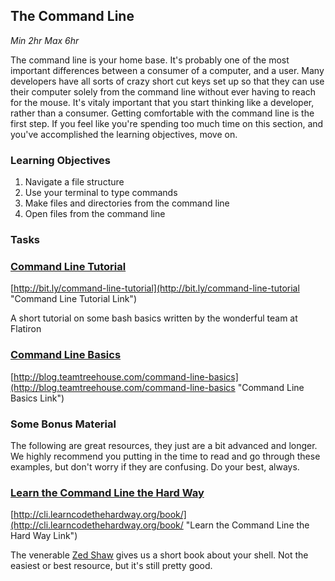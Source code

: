 ## The Command Line 
*Min 2hr Max 6hr*

The command line is your home base. It's probably one of the most important
differences between a consumer of a computer, and a user. Many developers have
all sorts of crazy short cut keys set up so that they can use their computer
solely from the command line without ever having to reach for the mouse. It's
vitaly important that you start thinking like a developer, rather than a
consumer. Getting comfortable with the command line is the first step. If you
feel like you're spending too much time on this section, and you've
accomplished the learning objectives, move on.

### Learning Objectives

  1. Navigate a file structure
  2. Use your terminal to type commands
  3. Make files and directories from the command line
  4. Open files from the command line

### Tasks

### [Command Line Tutorial](http://bit.ly/command-line-tutorial "Command Line Tutorial Link")

[http://bit.ly/command-line-tutorial](http://bit.ly/command-line-tutorial
"Command Line Tutorial Link")

A short tutorial on some bash basics written by the wonderful team at Flatiron

### [Command Line Basics](http://blog.teamtreehouse.com/command-line-basics "Command Line Basics")

[http://blog.teamtreehouse.com/command-line-basics](http://blog.teamtreehouse.com/command-line-basics "Command Line Basics Link")
<br />

### Some Bonus Material

The following are great resources, they just are a bit advanced and longer. We
highly recommend you putting in the time to read and go through these examples,
but don't worry if they are confusing. Do your best, always.

### [Learn the Command Line the Hard Way](http://cli.learncodethehardway.org/book/ "Learn the Command Line the Hard Way Link")

[http://cli.learncodethehardway.org/book/](http://cli.learncodethehardway.org/book/ "Learn the Command Line the Hard Way Link")

The venerable [Zed Shaw](http://programming-motherfucker.com/ "Programming
Motherfucker") gives us a short book about your shell. Not the easiest or best
resource, but it's still pretty good.





